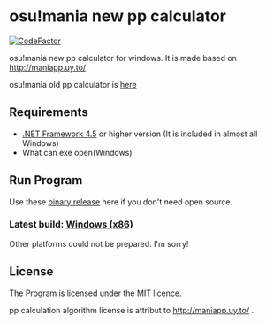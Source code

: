 # osu!mania new pp calculator
[![CodeFactor](https://www.codefactor.io/repository/github/fairy-phy/osumania-new-pp-calculator/badge/master)](https://www.codefactor.io/repository/github/fairy-phy/osumania-new-pp-calculator/overview/master)

osu!mania new pp calculator for windows.
It is made based on http://maniapp.uy.to/

osu!mania old pp calculator is [here](https://osu.ppy.sh/community/forums/topics/516624)

## Requirements
* [.NET Framework 4.5](https://www.microsoft.com/download/details.aspx?id=30653) or higher version (It is included in almost all Windows)
* What can exe open(Windows)

## Run Program
Use these [binary release](https://github.com/Fairy-Phy/osumania-new-pp-calculator/releases) here if you don't need open source.

### Latest build: [Windows (x86)](https://github.com/Fairy-Phy/osumania-new-pp-calculator/releases/latest/download/osumania-new-pp-calculator.zip)
Other platforms could not be prepared. I'm sorry!

## License
The Program is licensed under the MIT licence.

pp calculation algorithm license is attribut to http://maniapp.uy.to/ .
